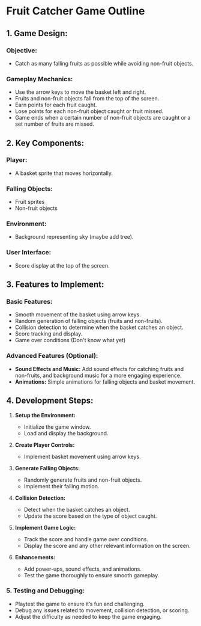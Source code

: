 # **Fruit Catcher Game Outline**

## **1. Game Design:**

### **Objective:**

- Catch as many falling fruits as possible while avoiding non-fruit objects.

### **Gameplay Mechanics:**

- Use the arrow keys to move the basket left and right.
- Fruits and non-fruit objects fall from the top of the screen.
- Earn points for each fruit caught.
- Lose points for each non-fruit object caught or fruit missed.
- Game ends when a certain number of non-fruit objects are caught or a set number of fruits are missed.

## **2. Key Components:**

### **Player:**

- A basket sprite that moves horizontally.

### **Falling Objects:**

- Fruit sprites 
- Non-fruit objects 

### **Environment:**

- Background representing sky (maybe add tree).

### **User Interface:**

- Score display at the top of the screen.

## **3. Features to Implement:**

### **Basic Features:**

- Smooth movement of the basket using arrow keys.
- Random generation of falling objects (fruits and non-fruits).
- Collision detection to determine when the basket catches an object.
- Score tracking and display.
- Game over conditions (Don't know what yet)

### **Advanced Features (Optional):**

- **Sound Effects and Music:** Add sound effects for catching fruits and non-fruits, and background music for a more engaging experience.
- **Animations:** Simple animations for falling objects and basket movement.

## **4. Development Steps:**

1. **Setup the Environment:**

   - Initialize the game window.
   - Load and display the background.

2. **Create Player Controls:**

   - Implement basket movement using arrow keys.

3. **Generate Falling Objects:**

   - Randomly generate fruits and non-fruit objects.
   - Implement their falling motion.

4. **Collision Detection:**

   - Detect when the basket catches an object.
   - Update the score based on the type of object caught.

5. **Implement Game Logic:**

   - Track the score and handle game over conditions.
   - Display the score and any other relevant information on the screen.

6. **Enhancements:**
   - Add power-ups, sound effects, and animations.
   - Test the game thoroughly to ensure smooth gameplay.

### **5. Testing and Debugging:**

- Playtest the game to ensure it’s fun and challenging.
- Debug any issues related to movement, collision detection, or scoring.
- Adjust the difficulty as needed to keep the game engaging.

